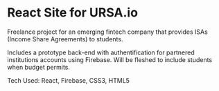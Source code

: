 # React Site for URSA.io

Freelance project for an emerging fintech company that provides ISAs (Income Share Agreements) to students.

Includes a prototype back-end with authentification for partnered institutions accounts using Firebase. Will be fleshed to include students when budget permits.

Tech Used: React, Firebase, CSS3, HTML5

